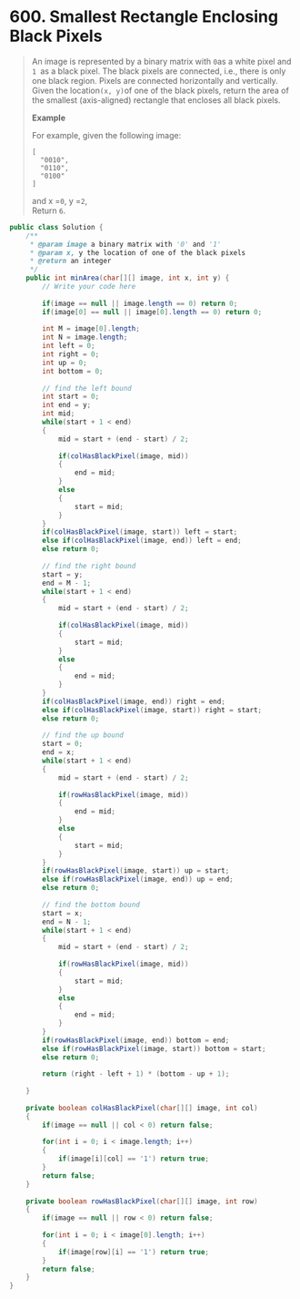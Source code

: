 # 600. Smallest Rectangle Enclosing Black Pixels

> An image is represented by a binary matrix with `0`as a white pixel and `1 `as a black pixel. The black pixels are connected, i.e., there is only one black region. Pixels are connected horizontally and vertically. Given the location`(x, y)`of one of the black pixels, return the area of the smallest \(axis-aligned\) rectangle that encloses all black pixels.
>
> **Example**
>
> For example, given the following image:
>
> ```
> [
>   "0010",
>   "0110",
>   "0100"
> ]
>
> ```
>
> and x =`0`, y =`2`,  
> Return `6`.

```java
public class Solution {
    /**
     * @param image a binary matrix with '0' and '1'
     * @param x, y the location of one of the black pixels
     * @return an integer
     */
    public int minArea(char[][] image, int x, int y) {
        // Write your code here
        
        if(image == null || image.length == 0) return 0;
        if(image[0] == null || image[0].length == 0) return 0;
        
        int M = image[0].length;
        int N = image.length;
        int left = 0;
        int right = 0;
        int up = 0;
        int bottom = 0;
        
        // find the left bound
        int start = 0;
        int end = y;
        int mid;
        while(start + 1 < end)
        {
            mid = start + (end - start) / 2;
            
            if(colHasBlackPixel(image, mid))
            {
                end = mid;
            }
            else
            {
                start = mid;
            }
        }
        if(colHasBlackPixel(image, start)) left = start;
        else if(colHasBlackPixel(image, end)) left = end;
        else return 0;
        
        // find the right bound
        start = y;
        end = M - 1;
        while(start + 1 < end)
        {
            mid = start + (end - start) / 2;
            
            if(colHasBlackPixel(image, mid))
            {
                start = mid;
            }
            else
            {
                end = mid;
            }
        }
        if(colHasBlackPixel(image, end)) right = end;
        else if(colHasBlackPixel(image, start)) right = start;
        else return 0;
        
        // find the up bound
        start = 0;
        end = x;
        while(start + 1 < end)
        {
            mid = start + (end - start) / 2;
            
            if(rowHasBlackPixel(image, mid))
            {
                end = mid;
            }
            else
            {
                start = mid;
            }
        }
        if(rowHasBlackPixel(image, start)) up = start;
        else if(rowHasBlackPixel(image, end)) up = end;
        else return 0;
        
        // find the bottom bound
        start = x;
        end = N - 1;
        while(start + 1 < end)
        {
            mid = start + (end - start) / 2;
            
            if(rowHasBlackPixel(image, mid))
            {
                start = mid;
            }
            else
            {
                end = mid;
            }
        }
        if(rowHasBlackPixel(image, end)) bottom = end;
        else if(rowHasBlackPixel(image, start)) bottom = start;
        else return 0;
        
        return (right - left + 1) * (bottom - up + 1);
        
    }
    
    private boolean colHasBlackPixel(char[][] image, int col)
    {   
        if(image == null || col < 0) return false;
        
        for(int i = 0; i < image.length; i++)
        {
            if(image[i][col] == '1') return true;
        }
        return false;
    }
    
    private boolean rowHasBlackPixel(char[][] image, int row)
    {
        if(image == null || row < 0) return false;
        
        for(int i = 0; i < image[0].length; i++)
        {
            if(image[row][i] == '1') return true;
        }
        return false;
    }
}
```



